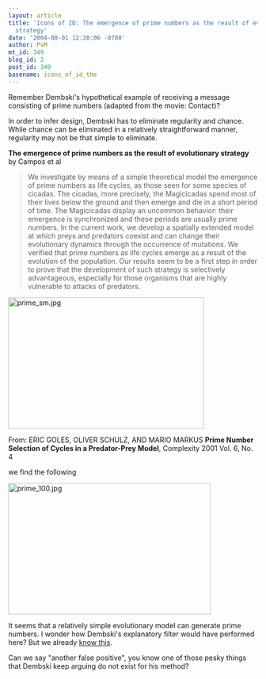 ```yaml
---
layout: article
title: 'Icons of ID: The emergence of prime numbers as the result of evolutionary
  strategy'
date: '2004-08-01 12:20:06 -0700'
author: PvM
mt_id: 349
blog_id: 2
post_id: 349
basename: icons_of_id_the
---
```

Remember Dembski's hypothetical example of receiving a message consisting of prime numbers (adapted from the movie: Contact)?

In order to infer design, Dembski has to eliminate regularity and chance. While chance can be eliminated in a relatively straightforward manner, regularity may not be that simple to eliminate.

**The emergence of prime numbers as the result of evolutionary strategy**
by Campos et al

> We investigate by means of a simple theoretical model the emergence of prime numbers as life cycles, as those seen for some species of cicadas. The cicadas, more precisely, the Magicicadas spend most of their lives below the ground and then emerge and die in a short period of time. The Magicicadas display an uncommon behavior: their emergence is synchronized and these periods are usually prime numbers. In the current work, we develop a spatially extended model at which preys and predators coexist and can change their evolutionary dynamics through the occurrence of mutations. We verified that prime numbers as life cycles emerge as a result of the evolution of the population. Our results seem to be a first step in order to prove that the development of such strategy is selectively advantageous, especially for those organisms that are highly vulnerable to attacks of predators.


<img alt="prime_sm.jpg" src="/PT/uploads/2005/prime_sm.jpg" width="395" height="265" border="0" />


From: 
ERIC GOLES, OLIVER SCHULZ, AND MARIO MARKUS **Prime Number Selection of Cycles in a Predator-Prey Model**, Complexity 2001 Vol. 6, No. 4

we find the following 


<img alt="prime_100.jpg" src="/PT/uploads/2005/prime_100.jpg" width="409" height="265" border="0" />


It seems that a relatively simple evolutionary model can generate prime numbers.
I wonder how Dembski's explanatory filter would have performed here? But we already [know this](http://www.firstthings.com/ftissues/ft9810/dembski.html).

Can we say "another false positive", you know one of those pesky things that Dembski keep arguing do not exist for his method?
